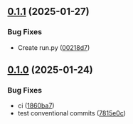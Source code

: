 ## [0.1.1](https://github.com/l4rm4nd/CICD-Example/compare/v0.1.0...v0.1.1) (2025-01-27)


### Bug Fixes

* Create run.py ([00218d7](https://github.com/l4rm4nd/CICD-Example/commit/00218d7a79a15a5c63250ade1c3e08668a5e168c))

## [0.1.0](https://github.com/l4rm4nd/CICD-Example/compare/7815e0cfcc3ef4fed46c8a93b87e82fcb2fb03a9...v0.1.0) (2025-01-24)


### Bug Fixes

* ci ([1860ba7](https://github.com/l4rm4nd/CICD-Example/commit/1860ba7750ddc8c3bfaccaaa77fea64abf27cb71))
* test conventional commits ([7815e0c](https://github.com/l4rm4nd/CICD-Example/commit/7815e0cfcc3ef4fed46c8a93b87e82fcb2fb03a9))

